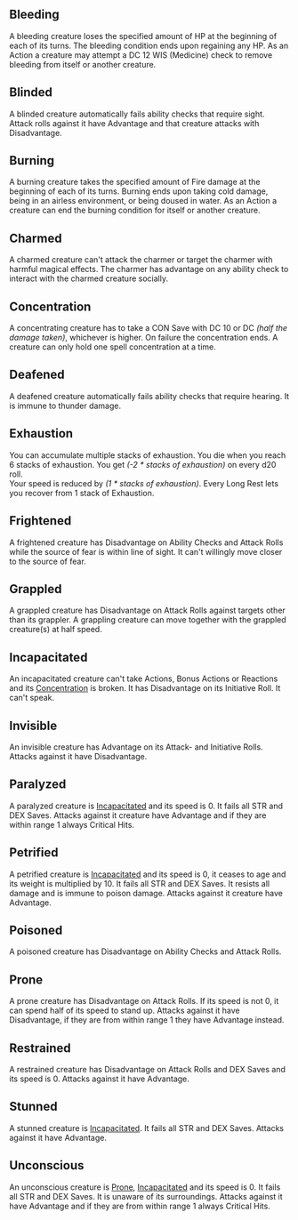 
## Bleeding
A bleeding creature loses the specified amount of HP at the beginning of each of its turns.
The bleeding condition ends upon regaining any HP.
As an Action a creature may attempt a DC 12 WIS (Medicine) check to remove bleeding from itself or another creature.
## Blinded
A blinded creature automatically fails ability checks that require sight.
Attack rolls against it have Advantage and that creature attacks with Disadvantage.
## Burning
A burning creature takes the specified amount of Fire damage at the beginning of each of its turns.
Burning ends upon taking cold damage, being in an airless environment, or being doused in water.
As an Action a creature can end the burning condition for itself or another creature.
## Charmed
A charmed creature can't attack the charmer or target the charmer with harmful magical effects.
The charmer has advantage on any ability check to interact with the charmed creature socially.
## Concentration
A concentrating creature has to take a CON Save with DC 10 or DC *(half the damage taken)*, whichever is higher. On failure the concentration ends.
A creature can only hold one spell concentration at a time.
## Deafened
A deafened creature automatically fails ability checks that require hearing.
It is immune to thunder damage.
## Exhaustion
You can accumulate multiple stacks of exhaustion.
You die when you reach 6 stacks of exhaustion.
You get *(-2 * stacks of exhaustion)* on every d20 roll.  
Your speed is reduced by *(1 * stacks of exhaustion)*.
Every Long Rest lets you recover from 1 stack of Exhaustion.
## Frightened
A frightened creature has Disadvantage on Ability Checks and Attack Rolls while the source of fear is within line of sight.
It can't willingly move closer to the source of fear.
## Grappled
A grappled creature has Disadvantage on Attack Rolls against targets other than its grappler.
A grappling creature can move together with the grappled creature(s) at half speed.
## Incapacitated
An incapacitated creature can't take Actions, Bonus Actions or Reactions and its [Concentration](conditions.md#concentration) is broken.
It has Disadvantage on its Initiative Roll.
It can't speak.
## Invisible
An invisible creature has Advantage on its Attack- and Initiative Rolls.
Attacks against it have Disadvantage.
## Paralyzed
A paralyzed creature is [Incapacitated](conditions.md#incapacitated) and its speed is 0.
It fails all STR and DEX Saves.
Attacks against it creature have Advantage and if they are within range 1 always Critical Hits.
## Petrified
A petrified creature is [Incapacitated](conditions.md#incapacitated) and its speed is 0, it ceases to age and its weight is multiplied by 10.
It fails all STR and DEX Saves.
It resists all damage and is immune to poison damage.
Attacks against it creature have Advantage.
## Poisoned
A poisoned creature has Disadvantage on Ability Checks and Attack Rolls. 
## Prone
A prone creature has Disadvantage on Attack Rolls.
If its speed is not 0, it can spend half of its speed to stand up.
Attacks against it have Disadvantage, if they are from within range 1 they have Advantage instead.
## Restrained
A restrained creature has Disadvantage on Attack Rolls and DEX Saves and its speed is 0.
Attacks against it have Advantage.
## Stunned
A stunned creature is [Incapacitated](conditions.md#incapacitated).
It fails all STR and DEX Saves.
Attacks against it have Advantage.
## Unconscious
An unconscious creature is [Prone](conditions.md#prone), [Incapacitated](conditions.md#incapacitated) and its speed is 0.
It fails all STR and DEX Saves.
It is unaware of its surroundings.
Attacks against it have Advantage and if they are from within range 1 always Critical Hits.